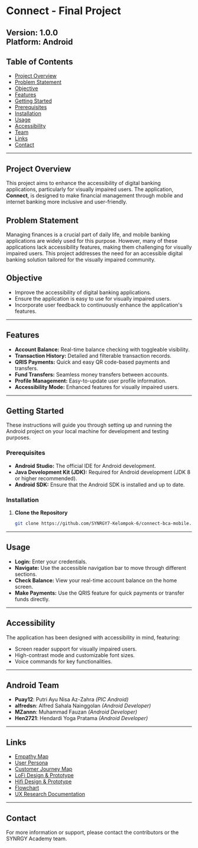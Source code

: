 # Connect - Final Project

**Version:** 1.0.0  
**Platform:** Android
---

## **Table of Contents**
- [Project Overview](#project-overview)
- [Problem Statement](#problem-statement)
- [Objective](#objective)
- [Features](#features)
- [Getting Started](#getting-started)
- [Prerequisites](#prerequisites)
- [Installation](#installation)
- [Usage](#usage)
- [Accessibility](#accessibility)
- [Team](#team)
- [Links](#links)
- [Contact](#contact)

---

## **Project Overview**
This project aims to enhance the accessibility of digital banking applications, particularly for visually impaired users. The application, **Connect**, is designed to make financial management through mobile and internet banking more inclusive and user-friendly.

## **Problem Statement**
Managing finances is a crucial part of daily life, and mobile banking applications are widely used for this purpose. However, many of these applications lack accessibility features, making them challenging for visually impaired users. This project addresses the need for an accessible digital banking solution tailored for the visually impaired community.

## **Objective**
- Improve the accessibility of digital banking applications.
- Ensure the application is easy to use for visually impaired users.
- Incorporate user feedback to continuously enhance the application's features.

---

## **Features**
- **Account Balance:** Real-time balance checking with toggleable visibility.
- **Transaction History:** Detailed and filterable transaction records.
- **QRIS Payments:** Quick and easy QR code-based payments and transfers.
- **Fund Transfers:** Seamless money transfers between accounts.
- **Profile Management:** Easy-to-update user profile information.
- **Accessibility Mode:** Enhanced features for visually impaired users.

---

## **Getting Started**
These instructions will guide you through setting up and running the Android project on your local machine for development and testing purposes.

### **Prerequisites**
- **Android Studio:** The official IDE for Android development.
- **Java Development Kit (JDK):** Required for Android development (JDK 8 or higher recommended).
- **Android SDK:** Ensure that the Android SDK is installed and up to date.

### **Installation**
1. **Clone the Repository**

   ```bash
   git clone https://github.com/SYNRGY7-Kelompok-6/connect-bca-mobile.git
   ```
   
---

## **Usage**
- **Login:** Enter your credentials.
- **Navigate:** Use the accessible navigation bar to move through different sections.
- **Check Balance:** View your real-time account balance on the home screen.
- **Make Payments:** Use the QRIS feature for quick payments or transfer funds directly.

---

## **Accessibility**
The application has been designed with accessibility in mind, featuring:
- Screen reader support for visually impaired users.
- High-contrast mode and customizable font sizes.
- Voice commands for key functionalities.

---

## **Android Team**
- **Puay12**: Putri Ayu Nisa Az-Zahra *(PIC Android)*
- **alfredsn**: Alfred Sahala Nainggolan *(Android Developer)*
- **MZannn**: Muhammad Fauzan *(Android Developer)*
- **Hen2721**: Hendardi Yoga Pratama *(Android Developer)*

---

## **Links**
- [Empathy Map](https://www.figma.com/board/xIcNW5v748G5Dl9J8TkUhI/UX-Research-Kelompok-6?node-id=193-1328&t=xx0sVpEItSuLakjr-4)
- [User Persona](https://www.figma.com/board/xIcNW5v748G5Dl9J8TkUhI/UX-Research-Kelompok-6?node-id=158-433&t=q0VfNfzQwHRqhJKN-4)
- [Customer Journey Map](https://www.figma.com/board/xIcNW5v748G5Dl9J8TkUhI/UX-Research-Kelompok-6?node-id=190-1099&t=q0VfNfzQwHRqhJKN-4)
- [LoFi Design & Prototype](https://www.figma.com/design/6tGY7n0fyn22JSvy5HTM8h/Connect-Final-Project?node-id=4623-5866)
- [Hifi Design & Prototype](https://www.figma.com/design/6tGY7n0fyn22JSvy5HTM8h/Connect-Final-Project?node-id=3987-1958&t=0Qo6Hb7Y8Ck9mGRA-1)
- [Flowchart](https://www.figma.com/board/xIcNW5v748G5Dl9J8TkUhI/UX-Research-Kelompok-6?node-id=193-1324&t=uLIfM6d0XnMY4tM2-4)
- [UX Research Documentation](https://www.figma.com/board/xIcNW5v748G5Dl9J8TkUhI/UX-Research-Kelompok-6?node-id=140-488&t=o9R3a2uR8pMIp1yl-4)

---

## **Contact**
For more information or support, please contact the contributors or the SYNRGY Academy team.
